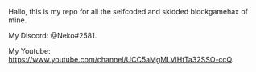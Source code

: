 Hallo, this is my repo for all the selfcoded and skidded blockgamehax of mine.

My Discord: @Neko#2581.          

My Youtube: https://www.youtube.com/channel/UCC5aMgMLVlHtTa32SSO-ccQ.
